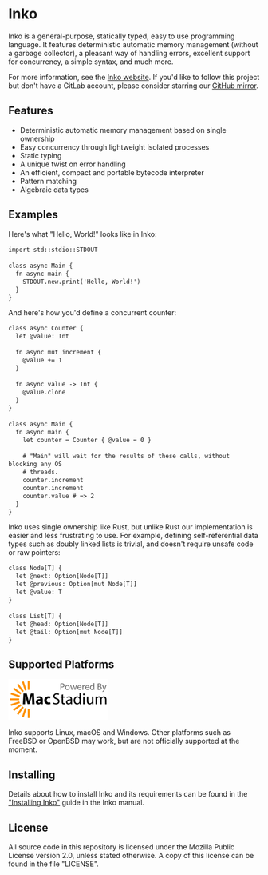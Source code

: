 # Inko

Inko is a general-purpose, statically typed, easy to use programming language.
It features deterministic automatic memory management (without a garbage
collector), a pleasant way of handling errors, excellent support for
concurrency, a simple syntax, and much more.

For more information, see the [Inko website](https://inko-lang.org/). If you'd
like to follow this project but don't have a GitLab account, please consider
starring our [GitHub mirror](https://github.com/YorickPeterse/inko).

## Features

- Deterministic automatic memory management based on single ownership
- Easy concurrency through lightweight isolated processes
- Static typing
- A unique twist on error handling
- An efficient, compact and portable bytecode interpreter
- Pattern matching
- Algebraic data types

## Examples

Here's what "Hello, World!" looks like in Inko:

```inko
import std::stdio::STDOUT

class async Main {
  fn async main {
    STDOUT.new.print('Hello, World!')
  }
}
```

And here's how you'd define a concurrent counter:

```inko
class async Counter {
  let @value: Int

  fn async mut increment {
    @value += 1
  }

  fn async value -> Int {
    @value.clone
  }
}

class async Main {
  fn async main {
    let counter = Counter { @value = 0 }

    # "Main" will wait for the results of these calls, without blocking any OS
    # threads.
    counter.increment
    counter.increment
    counter.value # => 2
  }
}
```

Inko uses single ownership like Rust, but unlike Rust our implementation is
easier and less frustrating to use. For example, defining self-referential data
types such as doubly linked lists is trivial, and doesn't require unsafe code or
raw pointers:

```inko
class Node[T] {
  let @next: Option[Node[T]]
  let @previous: Option[mut Node[T]]
  let @value: T
}

class List[T] {
  let @head: Option[Node[T]]
  let @tail: Option[mut Node[T]]
}
```

## Supported Platforms

[![CI sponsored by MacStadium](macstadium.png)](https://www.macstadium.com/)

Inko supports Linux, macOS and Windows. Other platforms such as FreeBSD or
OpenBSD may work, but are not officially supported at the moment.

## Installing

Details about how to install Inko and its requirements can be found in the
["Installing
Inko"](https://docs.inko-lang.org/manual/master/getting-started/installation/)
guide in the Inko manual.

## License

All source code in this repository is licensed under the Mozilla Public License
version 2.0, unless stated otherwise. A copy of this license can be found in the
file "LICENSE".
